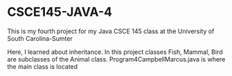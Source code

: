 # CSCE145-JAVA-4
This is my fourth project for my Java CSCE 145 class at the University of South Carolina-Sumter

Here, I learned about inheritance. In this project classes Fish, Mammal, Bird are subclasses of the Animal class. Program4CampbellMarcus.java is where the main class is located
